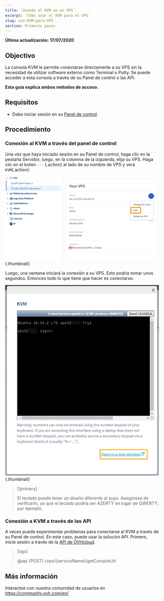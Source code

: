 ```yaml
---
title: `Usando el KVM en un VPS`
excerpt: `Cómo usar el KVM para el VPS`
slug: uso-KVM-para-VPS
section: Primeros pasos
---
```


**Última actualización: 17/07/2020**

## Objectivo

La consola KVM le permite conectarse directamente a su VPS sin la necesidad de utilizar software externo como Terminal o Putty. Se puede acceder a esta consola a través de su Panel de control o las API.

**Esta guía explica ambos métodos de acceso.**

## Requisitos

- Debe iniciar sesión en su [Panel de control](https://ca.ovh.com/auth/?action=gotomanager).

## Procedimiento

### Conexión al KVM a través del panel de control

Una vez que haya iniciado sesión en su Panel de control, haga clic en la pestaña Servidor, luego, en la columna de la izquierda, elija su VPS. Haga clic en el botón `···` {.action} al lado de su nombre de VPS y verá `KVM`{.action}:

![Click on the KVM button](images/activating_kvm_manager2.png){.thumbnail}

Luego, una ventana iniciará la conexión a su VPS. Esto podría tomar unos segundos. Entonces todo lo que tiene que hacer es conectarse:

![Connecting to the KVM](images/kvm_screen.png){.thumbnail}

> [!primary]
>
> El teclado puede tener un diseño diferente al suyo. Asegúrese de verificarlo, ya que el teclado podría ser AZERTY en lugar de QWERTY, por ejemplo.
>

### Conexión a KVM a través de las API

A veces puede experimentar problemas para conectarse al KVM a través de su Panel de control. En este caso, puede usar la solución API. Primero, inicie sesión a través de la [API de OVHcloud](https://ca.api.ovh.com).

> [!api]
>
> @api {POST} /vps/{serviceName}/getConsoleUrl
>


## Más información


Interactúe con nuestra comunidad de usuarios en <https://community.ovh.com/en/>
